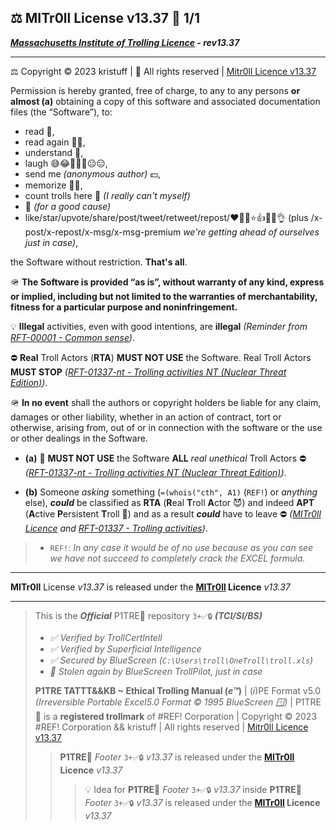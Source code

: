 ## ⚖️ MITr0ll License v13.37 🧵 1/1

***[Massachusetts Institute of Trolling Licence](#mitr0ll-license-v1337) - rev13.37*** 

------------

⚖️ Copyright © 2023 kristuff | 🔑 All rights reserved | [Mitr0ll Licence v13.37](/LICENSE.md)

Permission is hereby granted, free of charge, to any to any persons **or almost (a)** obtaining a copy of this software and associated documentation files (the “Software”), to:
-   read 👀, 
-   read again 👀👀, 
-   understand 🧠,
-   laugh 😅😂🤣😬🥹😐😑,
-   send me *(anonymous author)* 💵,
-   memorize 🧠😬,
-   count trolls here 🧠 *(I really can't myself)*
-   🚬 *(for a good cause)*  
-   like/star/upvote/share/post/tweet/retweet/repost/❤️💙💛⭐️👍🎯🔗👌 (plus /x-post/x-repost/x-msg/x-msg-premium *we're getting ahead of ourselves just in case)*,

the Software without restriction. **That's all**.

🪖 **The Software is provided “as is”, without warranty of any kind, express or implied, including but not limited to the warranties of merchantability, fitness for a particular purpose and noninfringement.** 

💡 **Illegal** activities, even with good intentions, are **illegal** *(Reminder from [RFT-00001 - Common sense](/TATTTKB/RFT__Rules_For_Trolling/README.md#rft-00001---common-sense))*.   

⛔️ **Real** Troll Actors (**RTA**) **MUST NOT USE** the Software. Real Troll Actors **MUST STOP** *([RFT-01337-nt - Trolling activities NT *(Nuclear Threat Edition)*](/TATTTKB/RFT__Rules_For_Trolling/README.md#rft-01337-nt---trolling-activities-nt-nuclear-threat-edition))*.

🪖 **In no event** shall the authors or copyright holders be liable for any claim, damages or other liability, whether in an action of contract, tort or otherwise, arising from, out of or in connection with the software or the use or other dealings in the Software.

-   **(a)** 🚫 **MUST NOT USE** the Software **ALL** *real* *unethical* Troll Actors ⛔️ *([RFT-01337-nt - Trolling activities NT *(Nuclear Threat Edition)*](/TATTTKB/RFT__Rules_For_Trolling/README.md#rft-01337-nt---trolling-activities-nt-nuclear-threat-edition))*.

-   **(b)** Someone *asking* something (`=(whois("cth", A1)` (`REF!`)  or *anything* else), ***could*** be classified as **RTA** (**R**eal **T**roll **A**ctor 😈) and indeed **APT** (**A**ctive **P**ersistent **T**roll 👺) and as a result ***could*** have to leave ⛔️ *([MITr0ll Licence](/LICENSE.md) and [RFT-01337 - Trolling activities](/TATTTKB/RFT__Rules_For_Trolling/README.md#rft-01337-nt---trolling-activities-nt-nuclear-threat-edition))*. 

>  -    `REF!`: *In any case it would be of no use because as you can see we have not succeed to completely crack the EXCEL formula.*

---------

**MITr0ll** License *v13.37* is released under the **[MITr0ll](/LICENSE.md) Licence** *v13.37*  

-------

> This is the ***Official*** P1TRE🤡 repository `3+✅🔒` ***(TCI/SI/BS)*** 
> - *✅ Verified by TrollCertIntell* 
> - *✅ Verified by Superficial Intelligence*
> - *✅ Secured by BlueScreen (`C:\Users\troll\OneTroll\troll.xls`)*
> - *🤖 Stolen again by BlueScreen TrollPilot, just in case*
>  
> **P1TRE TATTT&&KB ~ Ethical Trolling Manual (*e™*)** | (*i*)PE Format v5.0  *(Irreversible Portable Excel5.0 Format © 1995 BlueScreen 🪟)* | P1TRE🤡 is a **registered trollmark** of #REF! Corporation | Copyright © 2023 #REF! Corporation && kristuff | All rights reserved | [Mitr0ll Licence v13.37](/LICENSE.md)
> 
> > **P1TRE🤡** *Footer* `3+✅🔒` *v13.37*  is released under the **[MITr0ll](/LICENSE.md) Licence** *v13.37*  
> > > 💡 Idea for **P1TRE🤡** *Footer* `3+✅🔒` *v13.37* inside **P1TRE🤡** *Footer* `3+✅🔒` *v13.37* is released under the **[MITr0ll](/LICENSE.md) Licence** *v13.37*  